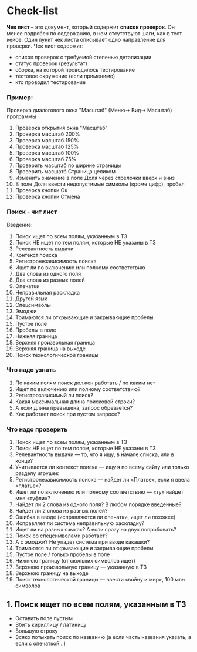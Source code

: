 # Check-list
**Чек лист** – это документ, который содержит **список проверок**. Он менее подробен по содержанию, в нем отсутствуют шаги, как в тест кейсе. Один пункт чек листа описывает одно направление для проверки.  Чек лист содержит:   
- список проверок с требуемой степенью детализации
- статус проверок (результат)
- сборка, на которой проводилось тестирование
- тестовое окружение (если применимо)
- кто проводил тестирование   
### Пример:
Проверка диалогового окна "Масштаб" (Меню-> Вид-> Масштаб) программы   
1. Проверка открытия окна "Масштаб"  
2. Проверка масштаб 200%
3. Проверка масштаб 150%
4. Проверка масштаб 125%
5. Проверка масштаб 100%
6. Проверка масштаб 75%
7. Проверить масштаб по ширине страницы
8. Проверить масшатб Страница целиком
9. Изменить значение в поле Доля через стрелочки вверх и вниз
10. В поле Доля ввести недопустимые символы (кроме цифр), пробел
11. Проверка кнопки Ок
12. Проверка кнопки Отмена  

### Поиск - чит лист
Введение:  
1. Поиск ищет по всем полям, указанным в ТЗ  
2. Поиск НЕ ищет по тем полям, которые НЕ указаны в ТЗ  
3. Релевантность выдачи  
4. Контекст поиска  
5. Регистронезависимость поиска  
6. Ищет ли по включению или полному соответствию  
7. Два слова из одного поля  
8. Два слова из разных полей  
9. Опечатки  
10. Неправильная раскладка  
11. Другой язык  
12. Спецсимволы  
13. Эмоджи  
14. Тримаются ли открывающие и закрывающие пробелы  
15. Пустое поле  
16. Пробелы в поле  
17. Нижняя граница  
18. Верхняя произвольная граница  
19. Верхняя граница на выходе  
20. Поиск технологической границы  
### Что надо узнать  
1. По каким полям поиск должен работать / по каким нет  
2. Ищет по включению или полному соответствию?  
3. Регистрозависимый ли поиск?  
4. Какая максимальная длина поисковой строки?  
5. А если длина превышена, запрос обрезается?  
6. Как работает поиск при пустом запросе?  
### Что надо проверить  
1. Поиск ищет по всем полям, указанным в ТЗ  
2. Поиск НЕ ищет по тем полям, которые НЕ указаны в ТЗ  
3. Релевантность выдачи — то, что я ищу, в начале списка, или в конце?  
4. Учитывается ли контекст поиска — ищу я по всему сайту или только разделу игрушек  
5. Регистронезависимость поиска — найдет ли «Платье», если я ввела «платье»?  
6. Ищет ли по включению или полному соответствию — «ту» найдет мне «туфли»?  
7. Найдет ли 2 слова из одного поля? В любом порядке введенные?  
8. Найдет ли 2 слова из разных полей?  
9. Ошибка в вводе (исправляются ли опечатки, ищет ли похожее)  
10. Исправляет ли система неправильную раскладку?  
11. Ищет ли на разных языках? А если сразу на двух попробовать?  
12. Поиск со спецсимволами работает?  
13. А с эмоджи? Не упадет система при вводе какашки?  
14. Тримаются ли открывающие и закрывающие пробелы  
15. Пустое поле / только пробелы в поле  
16. Нижнюю границу (от скольких символов ищет)  
17. Верхнюю произвольную границу — указанную в ТЗ  
18. Верхнюю границу на выходе  
19. Поиск технологической границы — ввести «войну и мир», 100 млн символов  

## 1. Поиск ищет по всем полям, указанным в ТЗ
- Оставить поле пустым  
- Вбить кириллицу / латиницу  
- Большую строку  
- Всяко потыкать поиск по названию (а если часть названия указать, а если с опечаткой...)    
